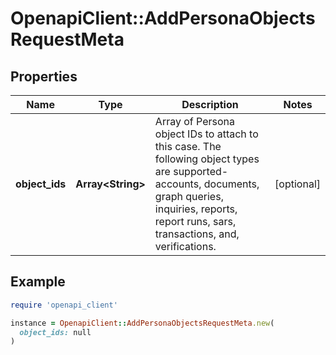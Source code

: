 # OpenapiClient::AddPersonaObjectsRequestMeta

## Properties

| Name | Type | Description | Notes |
| ---- | ---- | ----------- | ----- |
| **object_ids** | **Array&lt;String&gt;** | Array of Persona object IDs to attach to this case. The following object types are supported- accounts, documents, graph queries, inquiries, reports, report runs, sars, transactions, and, verifications. | [optional] |

## Example

```ruby
require 'openapi_client'

instance = OpenapiClient::AddPersonaObjectsRequestMeta.new(
  object_ids: null
)
```

